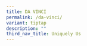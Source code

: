 ```yaml
---
title: DA VINCI
permalink: /da-vinci/
variant: tiptap
description: ""
third_nav_title: Uniquely Us
---
```

